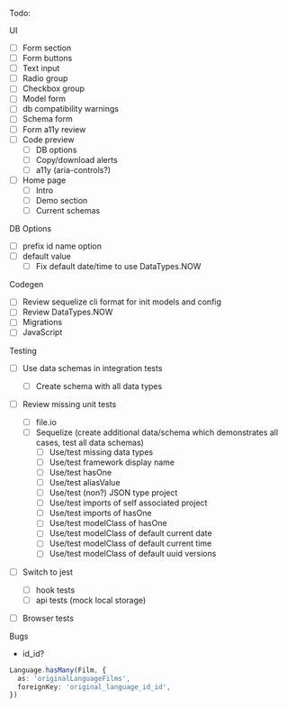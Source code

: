 Todo:

UI

- [ ] Form section
- [ ] Form buttons
- [ ] Text input
- [ ] Radio group
- [ ] Checkbox group
- [ ] Model form
- [ ] db compatibility warnings
- [ ] Schema form
- [ ] Form a11y review
- [ ] Code preview
  - [ ] DB options
  - [ ] Copy/download alerts
  - [ ] a11y (aria-controls?)
- [ ] Home page
  - [ ] Intro
  - [ ] Demo section
  - [ ] Current schemas

DB Options

- [ ] prefix id name option
- [ ] default value
  - [ ] Fix default date/time to use DataTypes.NOW

Codegen

- [ ] Review sequelize cli format for init models and config
- [ ] Review DataTypes.NOW
- [ ] Migrations
- [ ] JavaScript

Testing

- [ ] Use data schemas in integration tests
  - [ ] Create schema with all data types
- [ ] Review missing unit tests

  - [ ] file.io
  - [ ] Sequelize (create additional data/schema which demonstrates all cases, test all data schemas)
    - [ ] Use/test missing data types
    - [ ] Use/test framework display name
    - [ ] Use/test hasOne
    - [ ] Use/test aliasValue
    - [ ] Use/test (non?) JSON type project
    - [ ] Use/test imports of self associated project
    - [ ] Use/test imports of hasOne
    - [ ] Use/test modelClass of hasOne
    - [ ] Use/test modelClass of default current date
    - [ ] Use/test modelClass of default current time
    - [ ] Use/test modelClass of default uuid versions

- [ ] Switch to jest
  - [ ] hook tests
  - [ ] api tests (mock local storage)
- [ ] Browser tests

Bugs

- id_id?

```ts
Language.hasMany(Film, {
  as: 'originalLanguageFilms',
  foreignKey: 'original_language_id_id',
})
```

